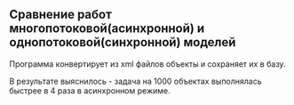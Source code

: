 ## Сравнение работ многопотоковой(асинхронной) и однопотоковой(синхронной) моделей

Программа конвертирует из xml файлов объекты и сохраняет их в базу.

В результате выяснилось - задача на 1000 объектах выполнялась быстрее в 4 раза в асинхронном режиме.

 
